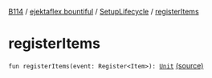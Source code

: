 [B114](../../index.md) / [ejektaflex.bountiful](../index.md) / [SetupLifecycle](index.md) / [registerItems](./register-items.md)

# registerItems

`fun registerItems(event: Register<Item>): `[`Unit`](https://kotlinlang.org/api/latest/jvm/stdlib/kotlin/-unit/index.html) [(source)](https://github.com/ejektaflex/Bountiful/tree/develop/src/main/kotlin/ejektaflex/bountiful/SetupLifecycle.kt#L182)